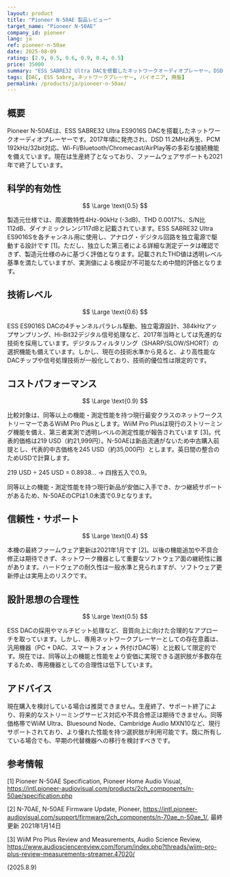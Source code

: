 ```yaml
---
layout: product
title: "Pioneer N-50AE 製品レビュー"
target_name: "Pioneer N-50AE"
company_id: pioneer
lang: ja
ref: pioneer-n-50ae
date: 2025-08-09
rating: [2.9, 0.5, 0.6, 0.9, 0.4, 0.5]
price: 35000
summary: "ESS SABRE32 Ultra DACを搭載したネットワークオーディオプレーヤー。DSD 11.2MHz対応。現在は生産終了で、ファームウェア更新も停止している。現行ではより安価で高性能・高機能な代替が存在する。"
tags: [DAC, ESS Sabre, ネットワークプレーヤー, パイオニア, 廃盤]
permalink: /products/ja/pioneer-n-50ae/
---
```

## 概要

Pioneer N-50AEは、ESS SABRE32 Ultra ES9016S DACを搭載したネットワークオーディオプレーヤーです。2017年頃に発売され、DSD 11.2MHz再生、PCM 192kHz/32bit対応、Wi-Fi/Bluetooth/Chromecast/AirPlay等の多彩な接続機能を備えています。現在は生産終了となっており、ファームウェアサポートも2021年で終了しています。

## 科学的有効性

$$ \Large \text{0.5} $$

製造元仕様では、周波数特性4Hz-90kHz (-3dB)、THD 0.0017%、S/N比112dB、ダイナミックレンジ117dBと記載されています。ESS SABRE32 Ultra ES9016Sを各チャンネル用に使用し、アナログ・デジタル回路を独立電源で駆動する設計です [1]。ただし、独立した第三者による詳細な測定データは確認できず、製造元仕様のみに基づく評価となります。記載されたTHD値は透明レベル基準を満たしていますが、実測値による検証が不可能なため中間的評価となります。

## 技術レベル

$$ \Large \text{0.6} $$

ESS ES9016S DACの4チャンネルパラレル駆動、独立電源設計、384kHzアップサンプリング、Hi-Bit32デジタル信号処理など、2017年当時としては先進的な技術を採用しています。デジタルフィルタリング（SHARP/SLOW/SHORT）の選択機能も備えています。しかし、現在の技術水準から見ると、より高性能なDACチップや信号処理技術が一般化しており、技術的優位性は限定的です。

## コストパフォーマンス

$$ \Large \text{0.9} $$

比較対象は、同等以上の機能・測定性能を持つ現行最安クラスのネットワークストリーマーであるWiiM Pro Plusとします。WiiM Pro Plusは現行のストリーミング機能を備え、第三者実測で透明レベルの測定性能が報告されています [3]。代表的価格は219 USD（約21,999円）。N-50AEは新品流通がないため中古購入前提とし、代表的中古価格を245 USD（約35,000円）とします。英日間の整合のためUSDで計算します。

219 USD ÷ 245 USD = 0.8938... → 四捨五入で0.9。

同等以上の機能・測定性能を持つ現行新品が安価に入手でき、かつ継続サポートがあるため、N-50AEのCPは1.0未満で0.9となります。

## 信頼性・サポート

$$ \Large \text{0.4} $$

本機の最終ファームウェア更新は2021年1月です [2]。以後の機能追加や不具合修正は期待できず、ネットワーク機器として重要なソフトウェア面の継続性に難があります。ハードウェアの耐久性は一般水準と見られますが、ソフトウェア更新停止は実用上のリスクです。

## 設計思想の合理性

$$ \Large \text{0.5} $$

ESS DACの採用やマルチビット処理など、音質向上に向けた合理的なアプローチを取っています。しかし、専用ネットワークプレーヤーとしての存在意義は、汎用機器（PC + DAC、スマートフォン + 外付けDAC等）と比較して限定的です。現在では、同等以上の機能と性能をより安価に実現できる選択肢が多数存在するため、専用機器としての合理性は低下しています。

## アドバイス

現在購入を検討している場合は推奨できません。生産終了、サポート終了により、将来的なストリーミングサービス対応や不具合修正は期待できません。同等価格帯でWiiM Ultra、Bluesound Node、Cambridge Audio MXN10など、現行サポートされており、より優れた性能を持つ選択肢が利用可能です。既に所有している場合でも、早期の代替機器への移行を検討すべきです。

## 参考情報

[1] Pioneer N-50AE Specification, Pioneer Home Audio Visual, https://intl.pioneer-audiovisual.com/products/2ch_components/n-50ae/specification.php

[2] N-70AE, N-50AE Firmware Update, Pioneer, https://intl.pioneer-audiovisual.com/support/firmware/2ch_components/n-70ae_n-50ae_1/, 最終更新 2021年1月14日

[3] WiiM Pro Plus Review and Measurements, Audio Science Review, https://www.audiosciencereview.com/forum/index.php?threads/wiim-pro-plus-review-measurements-streamer.47020/

(2025.8.9)